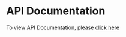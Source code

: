 # API Documentation

To view API Documentation, please [click here](https://rawgit.com/appson/payment-public/master/v1.0.0/ApiSpecifications/content/index.htm)
